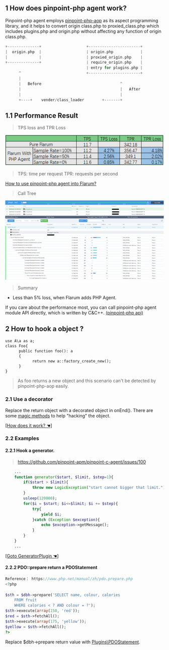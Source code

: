 ﻿## 1 How does pinpoint-php agent work?

Pinpoint-php agent employs [pinpoint-php-aop](https://github.com/pinpoint-apm/pinpoint-php-aop) as its aspect programming library, and it helps to convert origin class.php to proxied_class.php which includes plugins.php and origin.php without affecting any function of origin class.php.

``` php
+--------------+                    +-----------------------+
|  origin.php  |                    | origin.php            |
|              |                    | proxied_origin.php    |
+--------------+                    | require_origin.php    |
                                    | entry for plugins.php |
      ^                             +-----------------------+
      |
      |   Before                                   ^
      |                                            |   After
      |                                            |
      +----+    vender/class_loader        +-------+

```

## 1.1 Performance Result

> TPS loss and TPR Loss

![FlarumPerformanceTest](../images/FlarumPerformanceTest.png)

> TPS: time per request 
> TPR: requests per second

[How to use pinpoint-php agent into Flarum?](/Example/PHP/demo/Flarum-demo/Readme.md)

>  Call Tree

![CallTree](../images/Flarum-callstack.png)

> Summary
* Less than 5% loss, when Flarum adds PHP Agent.

If you care about the performance most, you can call pinpoint-php agent module API directly, which is written by C&C++. [(pinpoint-php api)](https://github.com/pinpoint-apm/pinpoint-c-agent/blob/v0.3.1/src/PHP/pinpoint_php_api.php)

## 2 How to hook a object ?

```
use A\a as a;
class Foo{
      public function foo(): a
      {
            return new a::factory_create_new();
      }
}

```

> As foo returns a new object and this scenario can't be detected by pinpoint-php-aop easily.

### 2.1 Use a decorator

Replace the return object with a decorated object in onEnd(). There are some [magic methods](https://www.php.net/manual/en/language.oop5.magic.php) to help "hacking" the object.

[ [How does it work? ☚]](../../Example/PHP/Plugins/InstancePlugins.php)


### 2.2 Examples

#### 2.2.1 Hook a generator.

> https://github.com/pinpoint-apm/pinpoint-c-agent/issues/100

``` php
    ...
    function generator($start, $limit, $step=1){
        if($start > $limit){
            throw new LogicException("start cannot bigger that limit.");
        }
        usleep(120000);
        for($i = $start; $i<=$limit; $i += $step){
            try{
                yield $i;
            }catch (Exception $exception){
                echo $exception->getMessage();
            }
        }
    }
    ...
```
[ [Goto GeneratorPlugin ☚] ](../../Example/PHP/Plugins/GeneratorPlugin.php)

#### 2.2.2 PDO::prepare return a PDOStatement

``` php
Reference： https://www.php.net/manual/zh/pdo.prepare.php
<?php

$sth = $dbh->prepare('SELECT name, colour, calories
    FROM fruit
    WHERE calories < ? AND colour = ?');
$sth->execute(array(150, 'red'));
$red = $sth->fetchAll();
$sth->execute(array(175, 'yellow'));
$yellow = $sth->fetchAll();
?>

```

Replace $dbh->prepare return value with [Plugins\PDOStatement](../../Example/PHP/Plugins/PDOStatement.php).

